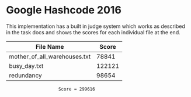 # Google Hashcode 2016

This implementation has a built in judge system which works as described in 
the task docs and shows the scores for each individual file at the end.

| File Name                    | Score   |
|------------------------------|---------|
| mother_of_all_warehouses.txt | 78841   |
| busy_day.txt                 | 122121  |
| redundancy                   | 98654   |

                        Score = 299616
